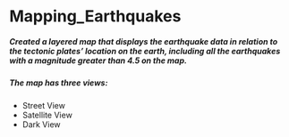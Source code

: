 # Mapping_Earthquakes

##### Created a layered map that displays the earthquake data in relation to the tectonic plates’ location on the earth, including all the earthquakes with a magnitude greater than 4.5 on the map. 

##### The map has three views:
* Street View
* Satellite View
* Dark View
